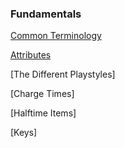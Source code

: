 ### Fundamentals

[Common Terminology](textF/terminology.md)

[Attributes](textF/attributes.md)

[The Different Playstyles]

[Charge Times]

[Halftime Items]

[Keys]
